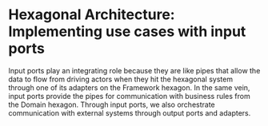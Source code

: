 # Hexagonal Architecture: Implementing use cases with input ports

Input ports play an integrating role because they are like pipes that allow the data to flow
from driving actors when they hit the hexagonal system through one of its adapters on the
Framework hexagon. In the same vein, input ports provide the pipes for communication with
business rules from the Domain hexagon. Through input ports, we also orchestrate
communication with external systems through output ports and adapters.